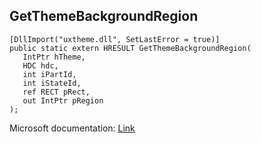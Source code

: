 ## GetThemeBackgroundRegion

```
[DllImport("uxtheme.dll", SetLastError = true)]
public static extern HRESULT GetThemeBackgroundRegion(
   IntPtr hTheme,
   HDC hdc,
   int iPartId,
   int iStateId,
   ref RECT pRect,
   out IntPtr pRegion
);
```

Microsoft documentation: [Link](https://docs.microsoft.com/en-us/windows/win32/api/uxtheme/nf-uxtheme-getthemebackgroundregion)
